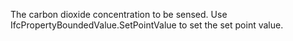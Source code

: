The carbon dioxide concentration to be sensed. Use IfcPropertyBoundedValue.SetPointValue to set the set point value.
